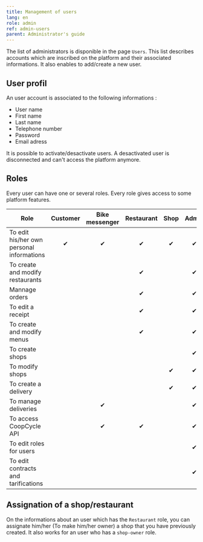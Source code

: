 ```yaml
---
title: Management of users
lang: en
role: admin
ref: admin-users
parent: Administrator's guide
---
```


The list of administrators is disponible in the page `Users`. This list describes accounts which are inscribed on the platform and their associated informations. It also enables to add/create a new user.

## User profil

An user account is associated to the following informations :

- User name
- First name
- Last name
- Telephone number
- Password
- Email adress

It is possible to activate/desactivate users. A desactivated user is disconnected and can't access the platform anymore.

## Roles

Every user can have one or several roles. Every role gives access to some platform features.

| Role                                      | Customer   | Bike messenger   | Restaurant | Shop    | Admin   |
| -------------------------------           |:------:|:---------:|:----------:| :----------:| :----------:|
| To edit his/her own personal informations | ✔      | ✔         | ✔          | ✔           | ✔           |
| To create and modify restaurants         |        |           | ✔          |             | ✔           |
| Mannage orders                           |        |           | ✔          |             | ✔           |
| To edit a receipt                        |        |           | ✔          |             | ✔           |
| To create and modify menus               |        |           | ✔          |             | ✔           |
| To create shops                          |        |           |            |             | ✔           |
| To modify shops                          |        |           |            | ✔           | ✔           |
| To create a delivery                     |        |           |            | ✔           | ✔           |
| To manage deliveries                     |        | ✔         |           |             | ✔           |
| To access CoopCycle API                  |        | ✔         | ✔         |             | ✔           |
| To edit roles for users                  |        |           |            |             | ✔           |
| To edit contracts and tarifications      |        |           |            |             | ✔           |


## Assignation of a shop/restaurant

On the informations about an user which has the `Restaurant` role, you can assignate him/her (To make him/her owner) a shop that you have previously created. It also works for an user who has a `shop-owner` role.
